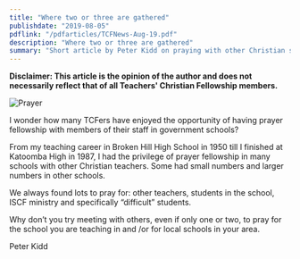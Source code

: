 ```yaml
---
title: "Where two or three are gathered"
publishdate: "2019-08-05"
pdflink: "/pdfarticles/TCFNews-Aug-19.pdf"
description: "Where two or three are gathered"
summary: "Short article by Peter Kidd on praying with other Christian staff at your school. Have you met with other Christian teachers to pray? How has it helped? Join the discussion on [Facebook](https://www.facebook.com/groups/126165657429402/)."
---
```

__Disclaimer: This article is the opinion of the author and does not necessarily reflect that of all Teachers' Christian Fellowship members.__

![Prayer](http://www.tcfofnsw.org.au/images/Praying.jpg)

I wonder how many TCFers have enjoyed the opportunity of having prayer fellowship with members of their staff in government schools?

From my teaching career in Broken Hill High School in 1950 till I finished at Katoomba High in 1987, I had the privilege of prayer fellowship in many schools with other Christian teachers. Some had small numbers and larger numbers in other schools.

We always found lots to pray for: other teachers, students in the school, ISCF ministry and specifically “difficult” students.

Why don’t you try meeting with others, even if only one or two, to pray for the school you are teaching in and /or for local schools in your area.

Peter Kidd